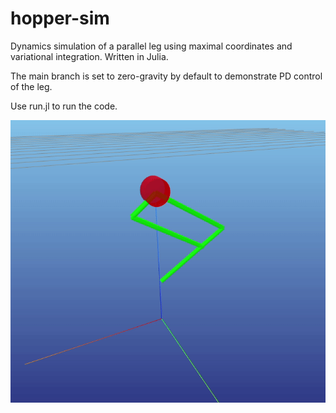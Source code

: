 # hopper-sim
Dynamics simulation of a parallel leg using maximal coordinates and variational integration. Written in Julia.

The main branch is set to zero-gravity by default to demonstrate PD control of the leg.

Use run.jl to run the code.

![til](./PD.gif)
